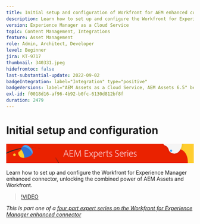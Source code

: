 ```yaml
---
title: Initial setup and configuration of Workfront for AEM enhanced connector
description: Learn how to set up and configure the Workfront for Experience Manager enhanced connector, unlocking the combined power of AEM Assets and Workfront.
version: Experience Manager as a Cloud Service
topic: Content Management, Integrations
feature: Asset Management
role: Admin, Architect, Developer
level: Beginner
jira: KT-9717
thumbnail: 340331.jpeg
hidefromtoc: false
last-substantial-update: 2022-09-02
badgeIntegration: label="Integration" type="positive"
badgeVersions: label="AEM Assets as a Cloud Service, AEM Assets 6.5" before-title="false"
exl-id: f0018d16-af96-4b92-b0fc-6130d812bf8f
duration: 2479
---
```

# Initial setup and configuration

![AEM Experts Series](./assets/banner.png)

Learn how to set up and configure the Workfront for Experience Manager enhanced connector, unlocking the combined power of AEM Assets and Workfront.

>[!VIDEO](https://video.tv.adobe.com/v/340331?quality=12&learn=on)

_This is part one of a [four part expert series on the Workfront for Experience Manager enhanced connector](./overview.md)_
